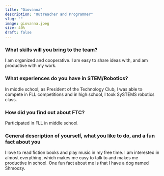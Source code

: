 ```yaml
---
title: "Giovanna"
description: "Outreacher and Programmer"
slug: ""
image: giovanna.jpeg
size: 40%
draft: false
---
```

### What skills will you bring to the team? 
I am organized and cooperative. I am easy to share ideas with, and am productive with my work.

### What experiences do you have in STEM/Robotics?
In middle school, as President of the Technology Club, I was able to compete in FLL competitions and in high school, I took SySTEMS robotics class. 

### How did you find out about FTC?
Participated in FLL in middle school.

### General description of yourself, what you like to do, and a fun fact about you
I love to read fiction books and play music in my free time. I am interested in almost everything, which makes me easy to talk to and makes me productive in school. One fun fact about me is that I have a dog named Shmoozy.
